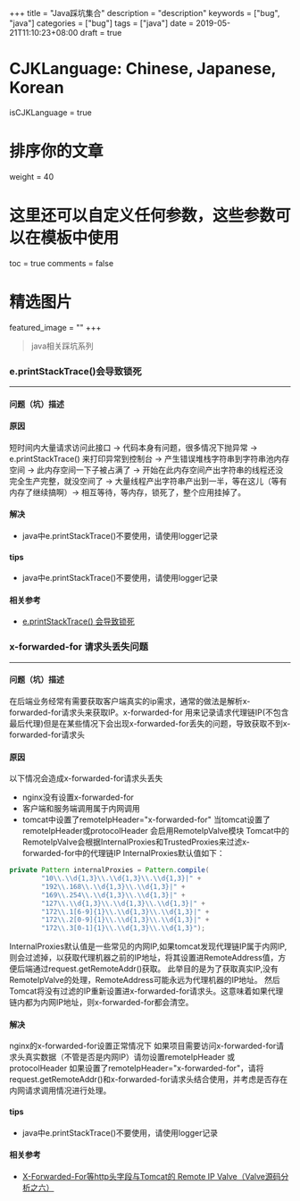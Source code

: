 +++
title = "Java踩坑集合"
description = "description"
keywords = ["bug", "java"]
categories = ["bug"]
tags = ["java"]
date = 2019-05-21T11:10:23+08:00
draft = true
# CJKLanguage: Chinese, Japanese, Korean
isCJKLanguage = true
# 排序你的文章
weight = 40

# 这里还可以自定义任何参数，这些参数可以在模板中使用
toc = true
comments = false
# 精选图片
featured_image = ""
+++
    
> java相关踩坑系列  
<!--more-->
### e.printStackTrace()会导致锁死
---

#### 问题（坑）描述

#### 原因
短时间内大量请求访问此接口 -> 代码本身有问题，很多情况下抛异常  -> e.printStackTrace() 来打印异常到控制台 -> 产生错误堆栈字符串到字符串池内存空间 -> 此内存空间一下子被占满了 -> 开始在此内存空间产出字符串的线程还没完全生产完整，就没空间了 ->  大量线程产出字符串产出到一半，等在这儿（等有内存了继续搞啊）-> 相互等待，等内存，锁死了，整个应用挂掉了。

#### 解决
- java中e.printStackTrace()不要使用，请使用logger记录

#### tips
- java中e.printStackTrace()不要使用，请使用logger记录

#### 相关参考
- [e.printStackTrace() 会导致锁死](https://blog.csdn.net/qq_28929589/article/details/82495193)


### x-forwarded-for 请求头丢失问题
---

#### 问题（坑）描述
在后端业务经常有需要获取客户端真实的ip需求，通常的做法是解析x-forwarded-for请求头来获取IP。x-forwarded-for  用来记录请求代理链IP(不包含最后代理)但是在某些情况下会出现x-forwarded-for丢失的问题，导致获取不到x-forwarded-for请求头

#### 原因
以下情况会造成x-forwarded-for请求头丢失
- nginx没有设置x-forwarded-for
- 客户端和服务端调用属于内网调用
- tomcat中设置了remoteIpHeader="x-forwarded-for"
当tomcat设置了remoteIpHeader或protocolHeader 会启用RemoteIpValve模块
Tomcat中的RemoteIpValve会根据InternalProxies和TrustedProxies来过滤x-forwarded-for中的代理链IP
InternalProxies默认值如下：
``` java
private Pattern internalProxies = Pattern.compile(
        "10\\.\\d{1,3}\\.\\d{1,3}\\.\\d{1,3}|" +
        "192\\.168\\.\\d{1,3}\\.\\d{1,3}|" +
        "169\\.254\\.\\d{1,3}\\.\\d{1,3}|" +
        "127\\.\\d{1,3}\\.\\d{1,3}\\.\\d{1,3}|" +
        "172\\.1[6-9]{1}\\.\\d{1,3}\\.\\d{1,3}|" +
        "172\\.2[0-9]{1}\\.\\d{1,3}\\.\\d{1,3}|" +
        "172\\.3[0-1]{1}\\.\\d{1,3}\\.\\d{1,3}");
```
InternalProxies默认值是一些常见的内网IP,如果tomcat发现代理链IP属于内网IP,则会过滤掉，以获取代理机器之前的IP地址，将其设置进RemoteAddress值，方便后端通过request.getRemoteAddr()获取。
此举目的是为了获取真实IP,没有RemoteIpValve的处理，RemoteAddress可能永远为代理机器的IP地址。
然后Tomcat将没有过滤的IP重新设置进x-forwarded-for请求头。这意味着如果代理链内都为内网IP地址，则x-forwarded-for都会清空。

#### 解决
nginx的x-forwarded-for设置正常情况下
如果项目需要访问x-forwarded-for请求头真实数据（不管是否是内网IP）请勿设置remoteIpHeader 或 protocolHeader
如果设置了remoteIpHeader="x-forwarded-for"，请将request.getRemoteAddr()和x-forwarded-for请求头结合使用，并考虑是否存在内网请求调用情况进行处理。

#### tips
- java中e.printStackTrace()不要使用，请使用logger记录

#### 相关参考
- [X-Forwarded-For等http头字段与Tomcat的 Remote IP Valve（Valve源码分析之六）](https://www.cnblogs.com/zhongchang/articles/10345333.html)